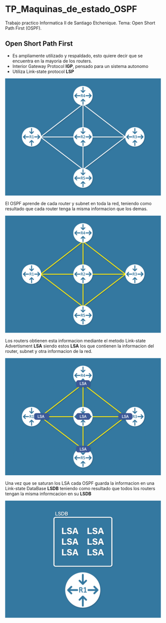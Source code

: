 # TP_Maquinas_de_estado_OSPF
Trabajo practico Informatica II de Santiago Etchenique. 
Tema: Open Short Path First (OSPF).

## Open Short Path First

-   Es ampliamente utilizado y respaldado, esto quiere decir que se encuentra en la mayoria de los routers.
-   Interior Gateway Protocol **IGP**, pensado para un sistema autonomo
-   Utiliza Link-state protocol **LSP**

![](Imagenes_TP/Screenshot%20from%202020-07-24%2019-01-43.png "Conexionado entre routers con OSPF")

El OSPF aprende de cada router y subnet en toda la red, teniendo como resultado que cada router tenga la misma informacion que los demas.

![](/Imagenes_TP/Screenshot%20from2020-07-24%2019-01-50.png "Busqueda de rutas")

Los routers obtienen esta informacion mediante el metodo Link-state Advertisment **LSA** siendo estos **LSA** los que contienen la informacion del router, subnet y otra informacion de la red.

![](/Imagenes_TP/Webp.net-gifmaker.gif "Flood de LSA's")

Una vez que se saturan los LSA cada OSPF guarda la informacion en una Link-state DataBase **LSDB** teniendo como resultado que todos los routers tengan la misma informcacion en su **LSDB**

![](/Imagenes_TP/Screenshot%20from%202020-07-24%2019-02-38.png "LSDB de un router")
